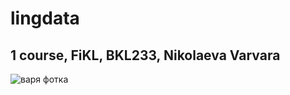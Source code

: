 # lingdata
## 1 course, FiKL, BKL233, Nikolaeva Varvara
![варя фотка](https://github.com/varvar1na/lingdata/assets/144337735/d661bd09-eff8-4d04-bebc-f6625d76757e)
